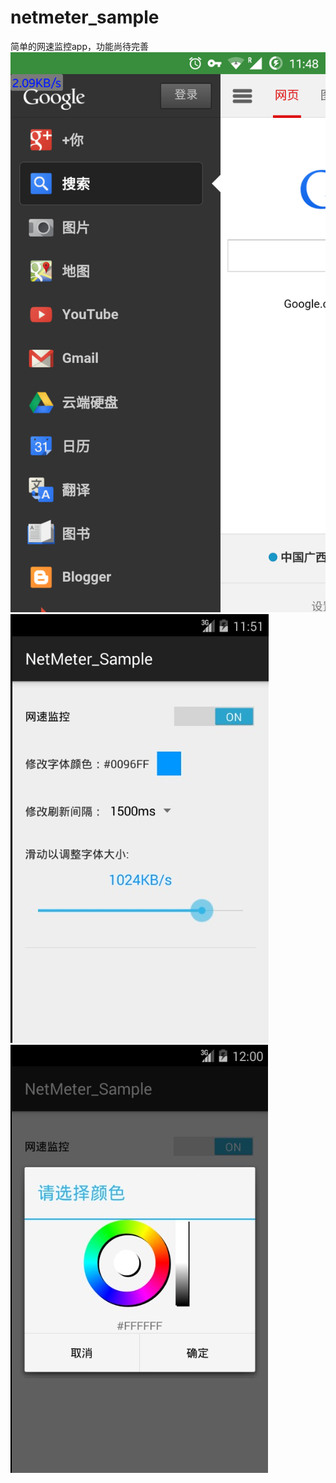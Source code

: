 # netmeter_sample
简单的网速监控app，功能尚待完善
![image](https://github.com/Fromnowon/netmeter_sample/raw/master/Screenshot1.png)
![image](https://github.com/Fromnowon/netmeter_sample/raw/master/Screenshot2.png)
![image](https://github.com/Fromnowon/netmeter_sample/raw/master/Screenshot3.png)
